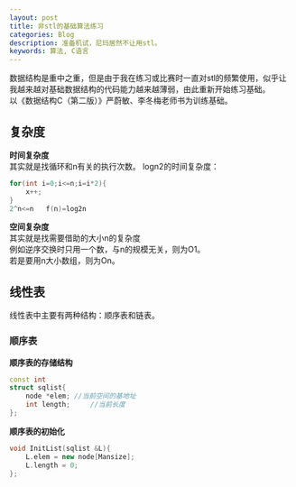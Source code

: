```yaml
---
layout: post
title: 非stl的基础算法练习
categories: Blog
description: 准备机试，尼玛居然不让用stl。
keywords: 算法, C语言
---
```

数据结构是重中之重，但是由于我在练习或比赛时一直对stl的频繁使用，似乎让我越来越对基础数据结构的代码能力越来越薄弱，由此重新开始练习基础。  
以《数据结构C（第二版）》严蔚敏、李冬梅老师书为训练基础。  

## 复杂度  

**时间复杂度**  
其实就是找循环和n有关的执行次数。
logn2的时间复杂度：   
```c++
for(int i=0;i<=n;i=i*2){
	x++;
}
2^n<=n   f(n)=log2n 
```
**空间复杂度**  
其实就是找需要借助的大小n的复杂度  
例如逆序交换时只用一个数，与n的规模无关，则为O1。  
若是要用n大小数组，则为On。


## 线性表   
线性表中主要有两种结构：顺序表和链表。  

### 顺序表




**顺序表的存储结构**  

```c++
const int  
struct sqlist{
	node *elem;	//当前空间的基地址
	int length;		//当前长度
};
```

**顺序表的初始化**  

```c++
void InitList(sqlist &L){
	L.elem = new node[Mansize];
	L.length = 0;
};
```